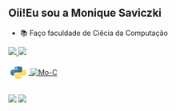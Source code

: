 ## Oii!Eu sou a Monique Saviczki

- 📚 Faço faculdade de Ciêcia da Computação

 <div>
 <a href="https://github.com/mosaviczki">
 <img height="145em" src="https://github-readme-stats.vercel.app/api?username=mosaviczki&show_icons=true&theme=radical&include_all_commits=true&count_private=true"/>
 <img height="145em" src="https://github-readme-stats.vercel.app/api/top-langs/?username=mosaviczki&layout=compact&langs_count=7&theme=radical"/>
</div>
<div style="display: inline_block"><br>
<img align="center" alt="Mo-Python" height="30" width="40" src="https://raw.githubusercontent.com/devicons/devicon/master/icons/python/python-original.svg">
<img align="center" alt="Mo-C" height="30" width="40" src="https://icongr.am/devicon/c-original.svg?size=128&color=currentColor">
</div>

##
<div> 
<a href="https://www.instagram.com/monique_saviczki" target="_blank"><img src="https://img.shields.io/badge/-Instagram-%23E4405F?style=for-the-badge&logo=instagram&logoColor=white" target="_blank"></a>
<a href = "mailto:monique_saviczki@hotmail.com"><img src="https://img.shields.io/badge/Microsoft_Outlook-0078D4?style=for-the-badge&logo=microsoft-outlook&logoColor=white"></a>

